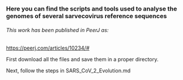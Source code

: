 

### Here you can find the scripts and tools used to analyse the genomes of several sarvecovirus reference sequences
###### This work has been published in PeerJ as: 

https://peerj.com/articles/10234/#


First download all the files and save them in a proper directory.

Next, follow the steps in SARS_CoV_2_Evolution.md


